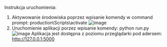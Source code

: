 Instrukcja uruchomienia:
1. Aktywowanie środowiska poprzez wpisanie komendy w command prompt: production\Scripts\activate
![image](https://github.com/krystianres2/NaukaSzybkiegoCzytania_MVP/assets/91950213/d0192be9-6195-447e-9c55-32b98c2d1c34)
2. Uruchomienie aplikacji porzez wpisanie komendy: python run.py
![image](https://github.com/krystianres2/NaukaSzybkiegoCzytania_MVP/assets/91950213/383a6bfd-ec97-44c3-91ca-fffa7a87b097)
Aplikacja jest dostępna z poziomu przeglądarki pod adersem: http://127.0.0.1:5000
